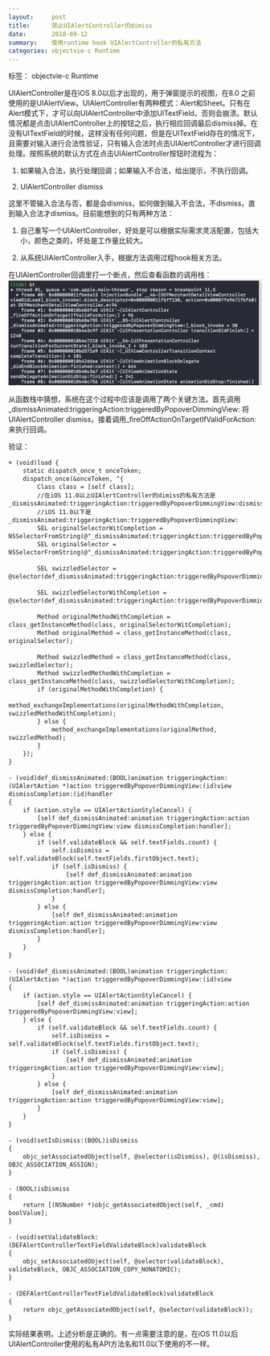 ```yaml
---
layout:     post
title:      禁止UIAlertController的dimiss
date:       2018-09-12
summary:    使用runtime hook UIAlertController的私有方法
categories: objectvie-c Runtime
---
```

标签： objectvie-c Runtime

UIAlertController是在iOS 8.0以后才出现的，用于弹窗提示的视图，在8.0 之前使用的是UIAlertView。UIAlertController有两种模式：Alert和Sheet。只有在Alert模式下，才可以向UIAlertController中添加UITextField，否则会崩溃。默认情况都是点击UIAlertController上的按钮之后，执行相应回调最后dismiss掉。在没有UITextField的时候，这样没有任何问题，但是在UITextField存在的情况下，且需要对输入进行合法性验证，只有输入合法时点击UIAlertController才进行回调处理。按照系统的默认方式在点击UIAlertController按钮时流程为：

1.	如果输入合法，执行处理回调；如果输入不合法，给出提示，不执行回调。

2.	UIAlertController dismiss

这里不管输入合法与否，都是会dismiss，如何做到输入不合法，不dismiss，直到输入合法才dismiss。目前能想到的只有两种方法：

1.	自己重写一个UIAlertController，好处是可以根据实际需求灵活配置，包括大小，颜色之类的，坏处是工作量比较大。

2.	从系统UIAlertController入手，根据方法调用过程hook相关方法。

在UIAlertController回调里打一个断点，然后查看函数的调用栈：
![UIAlertController](/images/UIAlertController.png)

从函数栈中猜想，系统在这个过程中应该是调用了两个关键方法。首先调用_dismissAnimated:triggeringAction:triggeredByPopoverDimmingView:  将UIAlertController dismiss，接着调用_fireOffActionOnTargetIfValidForAction:来执行回调。

验证：

```
+ (void)load {
    static dispatch_once_t onceToken;
    dispatch_once(&onceToken, ^{
        Class class = [self class];
        //在iOS 11.0以上UIAlertController的dimiss的私有方法是_dismissAnimated:triggeringAction:triggeredByPopoverDimmingView:dismissCompletion:
        //iOS 11.0以下是_dismissAnimated:triggeringAction:triggeredByPopoverDimmingView:
        SEL originalSelectorWitCompletion = NSSelectorFromString(@"_dismissAnimated:triggeringAction:triggeredByPopoverDimmingView:dismissCompletion:");
        SEL originalSelector = NSSelectorFromString(@"_dismissAnimated:triggeringAction:triggeredByPopoverDimmingView:");
        
        SEL swizzledSelector = @selector(def_dismissAnimated:triggeringAction:triggeredByPopoverDimmingView:);
        
        SEL swizzledSelectorWithCompletion = @selector(def_dismissAnimated:triggeringAction:triggeredByPopoverDimmingView:dismissCompletion:);
        
        Method originalMethodWithCompletion = class_getInstanceMethod(class, originalSelectorWitCompletion);
        Method originalMethod = class_getInstanceMethod(class, originalSelector);
        
        Method swizzledMethod = class_getInstanceMethod(class, swizzledSelector);
        Method swizzledMethodWithCompletion = class_getInstanceMethod(class, swizzledSelectorWithCompletion);
        if (originalMethodWithCompletion) {
            method_exchangeImplementations(originalMethodWithCompletion, swizzledMethodWithCompletion);
        } else {
            method_exchangeImplementations(originalMethod, swizzledMethod);
        }
    });
}

- (void)def_dismissAnimated:(BOOL)animation triggeringAction:(UIAlertAction *)action triggeredByPopoverDimmingView:(id)view dismissCompletion:(id)handler
{
    if (action.style == UIAlertActionStyleCancel) {
        [self def_dismissAnimated:animation triggeringAction:action triggeredByPopoverDimmingView:view dismissCompletion:handler];
    } else {
        if (self.validateBlock && self.textFields.count) {
            self.isDismiss = self.validateBlock(self.textFields.firstObject.text);
            if (self.isDismiss) {
                [self def_dismissAnimated:animation triggeringAction:action triggeredByPopoverDimmingView:view dismissCompletion:handler];
            }
        } else {
            [self def_dismissAnimated:animation triggeringAction:action triggeredByPopoverDimmingView:view dismissCompletion:handler];
        }
    }
}

- (void)def_dismissAnimated:(BOOL)animation triggeringAction:(UIAlertAction *)action triggeredByPopoverDimmingView:(id)view
{
    if (action.style == UIAlertActionStyleCancel) {
        [self def_dismissAnimated:animation triggeringAction:action triggeredByPopoverDimmingView:view];
    } else {
        if (self.validateBlock && self.textFields.count) {
            self.isDismiss = self.validateBlock(self.textFields.firstObject.text);
            if (self.isDismiss) {
                [self def_dismissAnimated:animation triggeringAction:action triggeredByPopoverDimmingView:view];
            }
        } else {
            [self def_dismissAnimated:animation triggeringAction:action triggeredByPopoverDimmingView:view];
        }
    }
}

- (void)setIsDismiss:(BOOL)isDismiss
{
    objc_setAssociatedObject(self, @selector(isDismiss), @(isDismiss), OBJC_ASSOCIATION_ASSIGN);
}

- (BOOL)isDismiss
{
    return [(NSNumber *)objc_getAssociatedObject(self, _cmd) boolValue];
}

- (void)setValidateBlock:(DEFAlertControllerTextFieldValidateBlock)validateBlock
{
    objc_setAssociatedObject(self, @selector(validateBlock), validateBlock, OBJC_ASSOCIATION_COPY_NONATOMIC);
}

- (DEFAlertControllerTextFieldValidateBlock)validateBlock
{
    return objc_getAssociatedObject(self, @selector(validateBlock));
}
```

实际结果表明，上述分析是正确的。有一点需要注意的是，在iOS 11.0以后UIAlertController使用的私有API方法名和11.0以下使用的不一样。